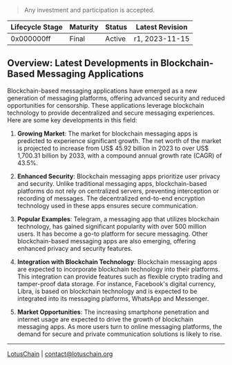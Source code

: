 > Any investment and participation is accepted.

| Lifecycle Stage | Maturity      | Status | Latest Revision |
|-----------------|---------------|--------|-----------------|
| 0x000000ff      | Final         | Active | r1, 2023-11-15  |

## Overview: Latest Developments in Blockchain-Based Messaging Applications

Blockchain-based messaging applications have emerged as a new generation of messaging platforms, offering advanced security and reduced opportunities for censorship. These applications leverage blockchain technology to provide decentralized and secure messaging experiences. Here are some key developments in this field:

1. **Growing Market**: The market for blockchain messaging apps is predicted to experience significant growth. The net worth of the market is projected to increase from US$ 45.92 billion in 2023 to over US$ 1,700.31 billion by 2033, with a compound annual growth rate (CAGR) of 43.5%.

2. **Enhanced Security**: Blockchain messaging apps prioritize user privacy and security. Unlike traditional messaging apps, blockchain-based platforms do not rely on centralized servers, preventing interception or recording of messages. The decentralized end-to-end encryption technology used in these apps ensures secure communication.

3. **Popular Examples**: Telegram, a messaging app that utilizes blockchain technology, has gained significant popularity with over 500 million users. It has become a go-to platform for secure messaging. Other blockchain-based messaging apps are also emerging, offering enhanced privacy and security features.

4. **Integration with Blockchain Technology**: Blockchain messaging apps are expected to incorporate blockchain technology into their platforms. This integration can provide features such as flexible crypto trading and tamper-proof data storage. For instance, Facebook's digital currency, Libra, is based on blockchain technology and is expected to be integrated into its messaging platforms, WhatsApp and Messenger.

5. **Market Opportunities**: The increasing smartphone penetration and internet usage are expected to drive the growth of blockchain messaging apps. As more users turn to online messaging platforms, the demand for secure and private communication solutions is likely to rise.

---

[LotusChain](https://lotuschain.org) | contact@lotuschain.org
